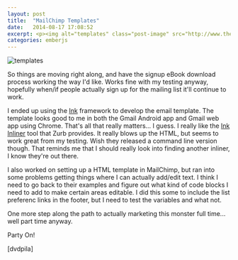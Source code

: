 ```yaml
---
layout: post
title:  "MailChimp Templates"
date:   2014-08-17 17:08:52
excerpt: <p><img alt="templates" class="post-image" src="http://www.thehoick.com/images/dvdpila_mailchimp_template.png"/></p>
categories: emberjs
---
```

<div class="post-inner">

<p><img alt="templates" class="post-image" src="http://www.thehoick.com/images/dvdpila_mailchimp_template.png" /></p>

<p>So things are moving right along, and have the signup eBook download process working the way I'd like.  Works fine with my testing anyway, hopefully when/if people actually sign up for the mailing list it'll continue to work.</p>

<p>I ended up using the <a href="http://zurb.com/ink/" rel="nofollow">Ink</a> framework to develop the email template.  The template looks good to me in both the Gmail Android app and Gmail web app using Chrome.  That's all that really matters... I guess.  I really like the <a href="http://zurb.com/ink/inliner.php" rel="nofollow">Ink Inliner</a> tool that Zurb provides.  It really blows up the HTML, but seems to work great from my testing.  Wish they released a command line version though.  That reminds me that I should really look into finding another inliner, I know they're out there.</p>

<p>I also worked on setting up a HTML template in MailChimp, but ran into some problems getting things where I can actually add/edit text.  I think I need to go back to their examples and figure out what kind of code blocks I need to add to make certain areas editable.  I did this some to include the list preferenc links in the footer, but I need to test the variables and what not.</p>

<p>One more step along the path to actually marketing this monster full time... well part time anyway.</p>

<p>Party On!</p>

<p>[dvdpila]</p>
</div>

